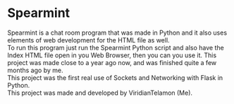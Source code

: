 # Spearmint

Spearmint is a chat room program that was made in Python and it also uses elements of web development for the HTML file as well.  
To run this program just run the Spearmint Python script and also have the Index HTML file open in you Web Browser, then you can you use it.
This project was made close to a year ago now, and was finished quite a few months ago by me.  
This project was the first real use of Sockets and Networking with Flask in Python.  
This project was made and developed by ViridianTelamon (Me).
